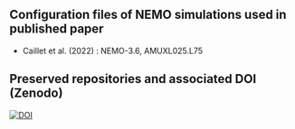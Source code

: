 ## Configuration files of NEMO simulations used in published paper

* Caillet et al. (2022) : NEMO-3.6, AMUXL025.L75

## Preserved repositories and associated DOI (Zenodo)

[![DOI](https://zenodo.org/badge/498736857.svg)](https://zenodo.org/badge/latestdoi/498736857)
